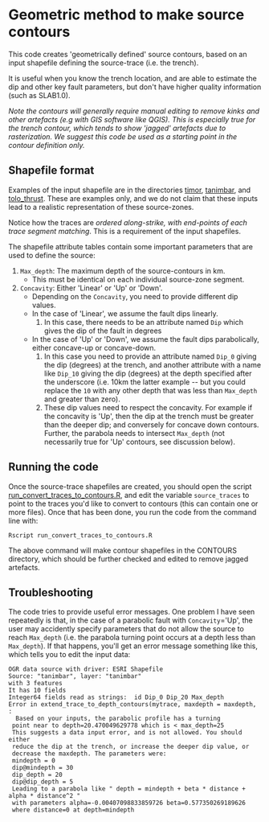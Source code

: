 # Geometric method to make source contours

This code creates 'geometrically defined' source contours, based on an input
shapefile defining the source-trace (i.e. the trench).

It is useful when you know the trench location, and are able to estimate the dip and
other key fault parameters, but don't have higher quality information (such as SLAB1.0).

*Note the contours will generally require manual editing to remove kinks and other artefacts (e.g with GIS software like QGIS). This is especially true for the trench contour, which tends to show 'jagged' artefacts due to rasterization. We suggest this code be used as a starting point in the contour definition only.*

## Shapefile format
Examples of the input shapefile are in the directories [timor](timor), [tanimbar](tanimbar), and [tolo_thrust](tolo_thrust). These are examples only, and we do not claim that these inputs lead to a realistic representation of these source-zones. 

Notice how the traces are *ordered along-strike, with end-points of each trace segment matching*. This is a requirement of the input shapefiles. 

The shapefile attribute tables contain some important parameters that are used to define the source:
1. `Max_depth`: The maximum depth of the source-contours in km. 
    * This must be identical on each individual source-zone segment. 
2. `Concavity`: Either 'Linear' or 'Up' or 'Down'. 
    * Depending on the `Concavity`, you need to provide different dip values.
    * In the case of 'Linear', we assume the fault dips linearly. 
        1. In this case, there needs to be an attribute named `Dip` which gives the dip of the fault in degrees 
    * In the case of 'Up' or 'Down', we assume the fault dips parabolically, either concave-up or concave-down. 
        1. In this case you need to provide an attribute named `Dip_0` giving the dip (degrees) at the trench, and another attribute with a name like `Dip_10` giving the dip (degrees) at the depth specified after the underscore (i.e. 10km the latter example -- but you could replace the `10` with any other depth that was less than `Max_depth` and greater than zero). 
        2. These dip values need to respect the concavity. For example if the concavity is 'Up', then the dip at the trench must be greater than the deeper dip; and conversely for concave down contours. Further, the parabola needs to intersect `Max_depth` (not necessarily true for 'Up' contours, see discussion below).

## Running the code
Once the source-trace shapefiles are created, you should open the script [run_convert_traces_to_contours.R](run_convert_traces_to_contours.R), and edit the variable `source_traces` to point to the traces you'd like to convert to contours (this can contain one or more files). Once that has been done, you run the code from the command line with:

    Rscript run_convert_traces_to_contours.R

The above command will make contour shapefiles in the CONTOURS directory, which should be further checked and edited to remove jagged artefacts.

## Troubleshooting
The code tries to provide useful error messages. One problem I have seen repeatedly is that, in the case of a parabolic fault with `Concavity`='Up', the user may accidently specify parameters that do not allow the source to reach `Max_depth` (i.e. the parabola turning point occurs at a depth less than `Max_depth`). If that happens, you'll get an error message something like this, which tells you to edit the input data:

    OGR data source with driver: ESRI Shapefile
    Source: "tanimbar", layer: "tanimbar"
    with 3 features
    It has 10 fields
    Integer64 fields read as strings:  id Dip_0 Dip_20 Max_depth
    Error in extend_trace_to_depth_contours(mytrace, maxdepth = maxdepth,  :
      Based on your inputs, the parabolic profile has a turning 
     point near to depth=20.470049629778 which is < max_depth=25
     This suggests a data input error, and is not allowed. You should either
     reduce the dip at the trench, or increase the deeper dip value, or
     decrease the maxdepth. The parameters were:
     mindepth = 0
     dip@mindepth = 30
     dip_depth = 20
     dip@dip_depth = 5
     Leading to a parabola like " depth = mindepth + beta * distance + alpha * distance^2 "
     with parameters alpha=-0.00407098833859726 beta=0.577350269189626
     where distance=0 at depth=mindepth
